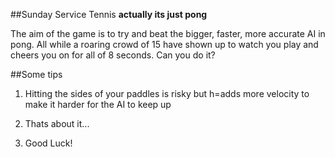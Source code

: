 ##Sunday Service Tennis
**actually its just pong**

The aim of the game is to try and beat the bigger, faster, more accurate AI in pong. All while a roaring crowd of 15 have shown up to watch you play and cheers you on for all of 8 seconds. Can you do it?

##Some tips
1. Hitting the sides of your paddles is risky but h=adds more velocity to make it harder for the AI to keep up

1. Thats about it...

1. Good Luck!